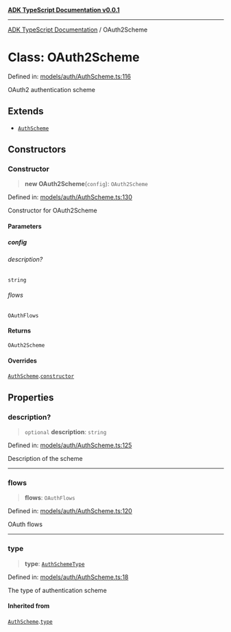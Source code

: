 [**ADK TypeScript Documentation v0.0.1**](../README.md)

***

[ADK TypeScript Documentation](../globals.md) / OAuth2Scheme

# Class: OAuth2Scheme

Defined in: [models/auth/AuthScheme.ts:116](https://github.com/pontus-devoteam/adk-typescript/blob/0f66151c645c59f98bf29f75515acbeb98026e1f/src/models/auth/AuthScheme.ts#L116)

OAuth2 authentication scheme

## Extends

- [`AuthScheme`](AuthScheme.md)

## Constructors

### Constructor

> **new OAuth2Scheme**(`config`): `OAuth2Scheme`

Defined in: [models/auth/AuthScheme.ts:130](https://github.com/pontus-devoteam/adk-typescript/blob/0f66151c645c59f98bf29f75515acbeb98026e1f/src/models/auth/AuthScheme.ts#L130)

Constructor for OAuth2Scheme

#### Parameters

##### config

###### description?

`string`

###### flows

`OAuthFlows`

#### Returns

`OAuth2Scheme`

#### Overrides

[`AuthScheme`](AuthScheme.md).[`constructor`](AuthScheme.md#constructor)

## Properties

### description?

> `optional` **description**: `string`

Defined in: [models/auth/AuthScheme.ts:125](https://github.com/pontus-devoteam/adk-typescript/blob/0f66151c645c59f98bf29f75515acbeb98026e1f/src/models/auth/AuthScheme.ts#L125)

Description of the scheme

***

### flows

> **flows**: `OAuthFlows`

Defined in: [models/auth/AuthScheme.ts:120](https://github.com/pontus-devoteam/adk-typescript/blob/0f66151c645c59f98bf29f75515acbeb98026e1f/src/models/auth/AuthScheme.ts#L120)

OAuth flows

***

### type

> **type**: [`AuthSchemeType`](../enumerations/AuthSchemeType.md)

Defined in: [models/auth/AuthScheme.ts:18](https://github.com/pontus-devoteam/adk-typescript/blob/0f66151c645c59f98bf29f75515acbeb98026e1f/src/models/auth/AuthScheme.ts#L18)

The type of authentication scheme

#### Inherited from

[`AuthScheme`](AuthScheme.md).[`type`](AuthScheme.md#type)
